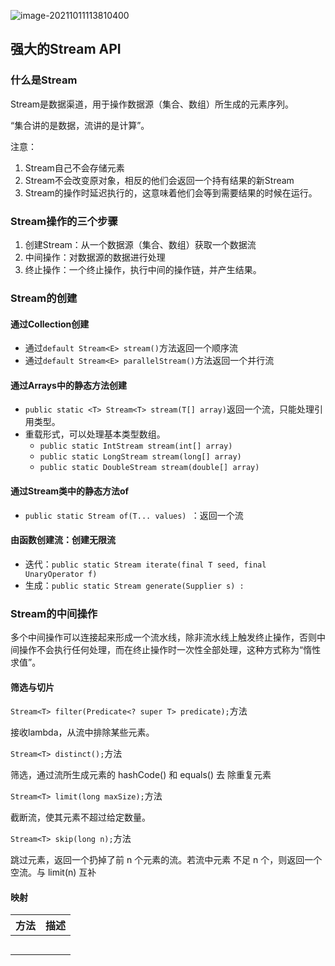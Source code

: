 ![image-20211011113810400](C:\Users\lfl\AppData\Roaming\Typora\typora-user-images\image-20211011113810400.png)

## 强大的Stream API

### 什么是Stream

Stream是数据渠道，用于操作数据源（集合、数组）所生成的元素序列。

“集合讲的是数据，流讲的是计算”。

注意：

1. Stream自己不会存储元素
2. Stream不会改变原对象，相反的他们会返回一个持有结果的新Stream
3. Stream的操作时延迟执行的，这意味着他们会等到需要结果的时候在运行。

### Stream操作的三个步骤

1. 创建Stream：从一个数据源（集合、数组）获取一个数据流
2. 中间操作：对数据源的数据进行处理
3. 终止操作：一个终止操作，执行中间的操作链，并产生结果。

### Stream的创建

#### 通过Collection创建

* 通过`default Stream<E> stream()`方法返回一个顺序流
* 通过`default Stream<E> parallelStream()`方法返回一个并行流

#### 通过Arrays中的静态方法创建

* `public static <T> Stream<T> stream(T[] array)`返回一个流，只能处理引用类型。
* 重载形式，可以处理基本类型数组。
  * `public static IntStream stream(int[] array)`
  * `public static LongStream stream(long[] array)`
  * `public static DoubleStream stream(double[] array)`

#### 通过Stream类中的静态方法of

* `public static Stream of(T... values) `：返回一个流

#### 由函数创建流：创建无限流

* 迭代：`public static Stream iterate(final T seed, final  UnaryOperator f)`
* 生成：`public static Stream generate(Supplier s) : `

### Stream的中间操作

多个中间操作可以连接起来形成一个流水线，除非流水线上触发终止操作，否则中间操作不会执行任何处理，而在终止操作时一次性全部处理，这种方式称为“惰性求值”。

#### 筛选与切片

`Stream<T> filter(Predicate<? super T> predicate);`方法

接收lambda，从流中排除某些元素。

`Stream<T> distinct();`方法

筛选，通过流所生成元素的 hashCode() 和 equals() 去 除重复元素

`Stream<T> limit(long maxSize);`方法

截断流，使其元素不超过给定数量。

`Stream<T> skip(long n);`方法

跳过元素，返回一个扔掉了前 n 个元素的流。若流中元素 不足 n 个，则返回一个空流。与 limit(n) 互补

#### 映射

| 方法 | 描述 |
| ---- | ---- |
|      |      |
|      |      |
|      |      |
|      |      |
|      |      |

